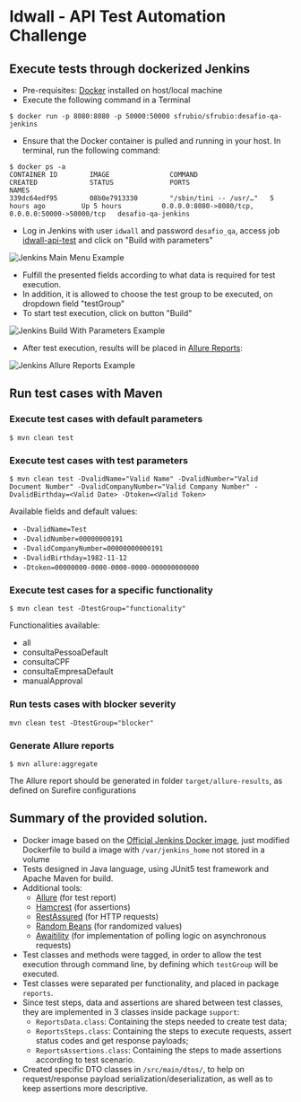 # Idwall - API Test Automation Challenge

## Execute tests through dockerized Jenkins
* Pre-requisites: [Docker](https://docs.docker.com/install/) installed on host/local machine 
* Execute the following command in a Terminal 
```text
$ docker run -p 8080:8080 -p 50000:50000 sfrubio/sfrubio:desafio-qa-jenkins
```
* Ensure that the Docker container is pulled and running in your host. In terminal, run the following command:
```text
$ docker ps -a
CONTAINER ID        IMAGE               COMMAND                  CREATED             STATUS              PORTS                                              NAMES
339dc64edf95        08b0e7913330        "/sbin/tini -- /usr/…"   5 hours ago         Up 5 hours          0.0.0.0:8080->8080/tcp, 0.0.0.0:50000->50000/tcp   desafio-qa-jenkins
```
* Log in Jenkins with user `idwall` and password `desafio_qa`, access job [idwall-api-test](http://localhost:8080/job/idwall_api_test) and click on "Build with parameters"

![Jenkins Main Menu Example](https://github.com/sfrubio/desafios-qa/raw/master/apis/src/main/resources/jenkins-main-menu.png "Jenkins Main Menu Example")
* Fulfill the presented fields according to what data is required for test execution.
* In addition, it is allowed to choose the test group to be executed, on dropdown field "testGroup"
* To start test execution, click on button "Build"

![Jenkins Build With Parameters Example](https://github.com/sfrubio/desafios-qa/raw/master/apis/src/main/resources/jenkins-build-with-parameters.png "Jenkins Build With Parameters Example")
* After test execution, results will be placed in [Allure Reports](http://localhost:8080/job/idwall_api_test/allure/):

![Jenkins Allure Reports Example](https://github.com/sfrubio/desafios-qa/raw/master/apis/src/main/resources/jenkins-allure-reports.png "Jenkins Allure Reports Example")
## Run test cases with Maven
### Execute test cases with default parameters
```text
$ mvn clean test
```
### Execute test cases with test parameters
```text
$ mvn clean test -DvalidName="Valid Name" -DvalidNumber="Valid Document Number" -DvalidCompanyNumber="Valid Company Number" -DvalidBirthday=<Valid Date> -Dtoken=<Valid Token>
```
Available fields and default values:
* `-DvalidName=Test`
* `-DvalidNumber=00000000191`
* `-DvalidCompanyNumber=00000000000191`
* `-DvalidBirthday=1982-11-12`
* `-Dtoken=00000000-0000-0000-0000-000000000000`
### Execute test cases for a specific functionality
```text
$ mvn clean test -DtestGroup="functionality"
```
Functionalities available:
* all
* consultaPessoaDefault
* consultaCPF
* consultaEmpresaDefault
* manualApproval
### Run tests cases with blocker severity
```text
mvn clean test -DtestGroup="blocker"
```
### Generate Allure reports
```text
$ mvn allure:aggregate
```
The Allure report should be generated in folder `target/allure-results`, as defined on Surefire configurations

## Summary of the provided solution.
* Docker image based on the [Official Jenkins Docker image](https://github.com/jenkinsci/docker/blob/master/README.md), just modified Dockerfile to build a image with `/var/jenkins_home` not stored in a volume 
* Tests designed in Java language, using JUnit5 test framework and Apache Maven for build.
* Additional tools:
  * [Allure](https://docs.qameta.io/allure/) (for test report)
  * [Hamcrest](http://hamcrest.org/) (for assertions)
  * [RestAssured](http://rest-assured.io/) (for HTTP requests)
  * [Random Beans](https://github.com/benas/random-beans) (for randomized values)
  * [Awaitility](https://github.com/awaitility/awaitility) (for implementation of polling logic on asynchronous requests)
* Test classes and methods were tagged, in order to allow the test execution through command line, by defining which `testGroup` will be executed. 
* Test classes were separated per functionality, and placed in package `reports`.
* Since test steps, data and assertions are shared between test classes, they are implemented in 3 classes inside package `support`:
  * `ReportsData.class`: Containing the steps needed to create test data;
  * `ReportsSteps.class`: Containing the steps to execute requests, assert status codes and get response payloads;
  * `ReportsAssertions.class`: Containing the steps to made assertions according to test scenario.
* Created specific DTO classes in `/src/main/dtos/`, to help on request/response payload serialization/deserialization, as well as to keep assertions more descriptive.